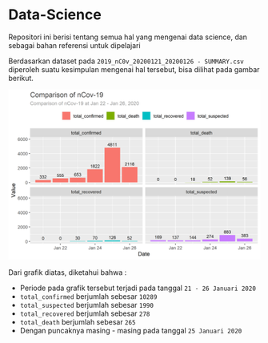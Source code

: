 # Data-Science
Repositori ini berisi tentang semua hal yang mengenai data science, dan sebagai bahan referensi untuk dipelajari

Berdasarkan dataset pada `2019_nC0v_20200121_20200126 - SUMMARY.csv` diperoleh suatu kesimpulan mengenai hal tersebut,
bisa dilihat pada gambar berikut.

![alt text](https://raw.githubusercontent.com/MuhamadAzizi/Data-Science/master/R/plot_nCOV-19.png?token=AOLVU6FYQPEHYWIH6XLJQGK6SQ5AE)

Dari grafik diatas, diketahui bahwa :
- Periode pada grafik tersebut terjadi pada tanggal `21 - 26 Januari 2020`
- `total_confirmed` berjumlah sebesar `10289`
- `total_suspected` berjumlah sebesar `1990`
- `total_recovered` berjumlah sebesar `278`
- `total_death` berjumlah sebesar `265`
- Dengan puncaknya masing - masing pada tanggal `25 Januari 2020`
